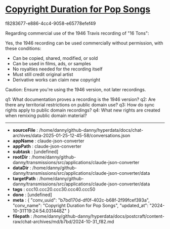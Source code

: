 # [Copyright Duration for Pop Songs](https://claude.ai/chat/b7bd170d-df0f-402c-b68f-2f99fcef393a)

f8283677-e886-4cc4-9058-e65778efef49

 Regarding commercial use of the 1946 Travis recording of "16 Tons":

Yes, the 1946 recording can be used commercially without permission, with these conditions:
- Can be copied, shared, modified, or sold
- Can be used in films, ads, or samples
- No royalties needed for the recording itself
- Must still credit original artist
- Derivative works can claim new copyright

Caution: Ensure you're using the 1946 version, not later recordings.

q1: What documentation proves a recording is the 1946 version?
q2: Are there any territorial restrictions on public domain use?
q3: How do sync rights apply to public domain recordings?
q4: What new rights are created when remixing public domain material?

---

* **sourceFile** : /home/danny/github-danny/hyperdata/docs/chat-archives/data-2025-01-25-12-45-58/conversations.json
* **appName** : claude-json-converter
* **appPath** : claude-json-converter
* **subtask** : [undefined]
* **rootDir** : /home/danny/github-danny/transmissions/src/applications/claude-json-converter
* **dataDir** : /home/danny/github-danny/transmissions/src/applications/claude-json-converter/data
* **targetPath** : /home/danny/github-danny/transmissions/src/applications/claude-json-converter/data
* **tags** : ccc10.ccc20.ccc30.ccc40.ccc50
* **done** : [undefined]
* **meta** : {
  "conv_uuid": "b7bd170d-df0f-402c-b68f-2f99fcef393a",
  "conv_name": "Copyright Duration for Pop Songs",
  "updated_at": "2024-10-31T19:24:54.031448Z"
}
* **filepath** : /home/danny/github-danny/hyperdata/docs/postcraft/content-raw/chat-archives/md/b7bd/2024-10-31_f82.md